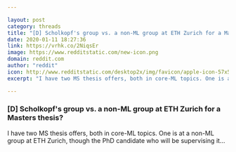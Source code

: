 ```yaml
---

layout: post
category: threads
title: "[D] Scholkopf's group vs. a non-ML group at ETH Zurich for a Masters thesis?"
date: 2020-01-11 18:27:36
link: https://vrhk.co/2NiqsEr
image: https://www.redditstatic.com/new-icon.png
domain: reddit.com
author: "reddit"
icon: http://www.redditstatic.com/desktop2x/img/favicon/apple-icon-57x57.png
excerpt: "I have two MS thesis offers, both in core-ML topics. One is at a non-ML group at ETH Zurich, though the PhD candidate who will be supervising it..."

---
```


### [D] Scholkopf's group vs. a non-ML group at ETH Zurich for a Masters thesis?

I have two MS thesis offers, both in core-ML topics. One is at a non-ML group at ETH Zurich, though the PhD candidate who will be supervising it...